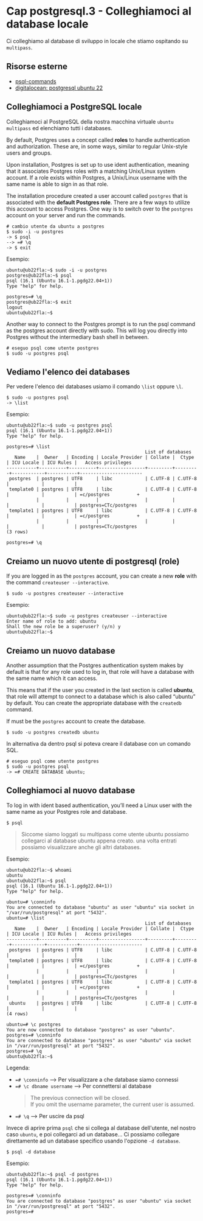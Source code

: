 # <a name="top"></a> Cap postgresql.3 - Colleghiamoci al database locale

Ci colleghiamo al database di sviluppo in locale che stiamo ospitando su `multipass`.



## Risorse esterne

- [psql-commands](https://www.postgresqltutorial.com/postgresql-administration/psql-commands/)
- [digitalocean: postgresql ubuntu 22](https://www.digitalocean.com/community/tutorials/how-to-install-postgresql-on-ubuntu-22-04-quickstart)



## Colleghiamoci a PostgreSQL locale

Colleghiamoci al PostgreSQL della nostra macchina virtuale `ubuntu multipass` ed elenchiamo tutti i databases.

By default, Postgres uses a concept called **roles** to handle authentication and authorization. These are, in some ways, similar to regular Unix-style users and groups.

Upon installation, Postgres is set up to use ident authentication, meaning that it associates Postgres roles with a matching Unix/Linux system account. If a role exists within Postgres, a Unix/Linux username with the same name is able to sign in as that role.

The installation procedure created a user account called `postgres` that is associated with the **default Postgres role**. There are a few ways to utilize this account to access Postgres. One way is to switch over to the `postgres` account on your server and run the commands.


```shell
# cambio utente da ubuntu a postgres
$ sudo -i -u postgres
-> $ psql
--> =# \q
-> $ exit
```

Esempio:

```shell
ubuntu@ub22fla:~$ sudo -i -u postgres
postgres@ub22fla:~$ psql
psql (16.1 (Ubuntu 16.1-1.pgdg22.04+1))
Type "help" for help.

postgres=# \q
postgres@ub22fla:~$ exit
logout
ubuntu@ub22fla:~$ 
```

Another way to connect to the Postgres prompt is to run the psql command as the postgres account directly with sudo.
This will log you directly into Postgres without the intermediary bash shell in between.

```shell
# eseguo psql come utente postgres
$ sudo -u postgres psql
```



## Vediamo l'elenco dei databases

Per vedere l'elenco dei databases usiamo il comando `\list` oppure `\l`.


```shell
$ sudo -u postgres psql
-> \list
```

Esempio:

```shell
ubuntu@ub22fla:~$ sudo -u postgres psql
psql (16.1 (Ubuntu 16.1-1.pgdg22.04+1))
Type "help" for help.

postgres=# \list
                                                   List of databases
   Name    |  Owner   | Encoding | Locale Provider | Collate |  Ctype  | ICU Locale | ICU Rules |   Access privileges   
-----------+----------+----------+-----------------+---------+---------+------------+-----------+-----------------------
 postgres  | postgres | UTF8     | libc            | C.UTF-8 | C.UTF-8 |            |           | 
 template0 | postgres | UTF8     | libc            | C.UTF-8 | C.UTF-8 |            |           | =c/postgres          +
           |          |          |                 |         |         |            |           | postgres=CTc/postgres
 template1 | postgres | UTF8     | libc            | C.UTF-8 | C.UTF-8 |            |           | =c/postgres          +
           |          |          |                 |         |         |            |           | postgres=CTc/postgres
(3 rows)

postgres=# \q
```



## Creiamo un nuovo utente di postgresql (**role**)

If you are logged in as the `postgres` account, you can create a new **role** with the command `createuser --interactive`.

```shell
$ sudo -u postgres createuser --interactive
```

Esempio:

```shell
ubuntu@ub22fla:~$ sudo -u postgres createuser --interactive
Enter name of role to add: ubuntu
Shall the new role be a superuser? (y/n) y
ubuntu@ub22fla:~$ 
```



## Creiamo un nuovo database

Another assumption that the Postgres authentication system makes by default is that for any role used to log in, that role will have a database with the same name which it can access.

This means that if the user you created in the last section is called **ubuntu**, that role will attempt to connect to a database which is also called “ubuntu” by default. You can create the appropriate database with the `createdb` command.

If must be the `postgres` account to create the database.

```shell
$ sudo -u postgres createdb ubuntu
```


In alternativa da dentro psql si poteva creare il database con un comando SQL.

```shell
# eseguo psql come utente postgres
$ sudo -u postgres psql
-> =# CREATE DATABASE ubuntu;
```


## Colleghiamoci al nuovo database 

To log in with ident based authentication, you’ll need a Linux user with the same name as your Postgres role and database.

```shell
$ psql
```

> Siccome siamo loggati su multipass come utente ubuntu possiamo collegarci al database ubuntu appena creato.
> una volta entrati possiamo visualizzare anche gli altri databases.

Esempio:

```shell
ubuntu@ub22fla:~$ whoami
ubuntu
ubuntu@ub22fla:~$ psql
psql (16.1 (Ubuntu 16.1-1.pgdg22.04+1))
Type "help" for help.

ubuntu=# \conninfo
You are connected to database "ubuntu" as user "ubuntu" via socket in "/var/run/postgresql" at port "5432".
ubuntu=# \list
                                                   List of databases
   Name    |  Owner   | Encoding | Locale Provider | Collate |  Ctype  | ICU Locale | ICU Rules |   Access privileges   
-----------+----------+----------+-----------------+---------+---------+------------+-----------+-----------------------
 postgres  | postgres | UTF8     | libc            | C.UTF-8 | C.UTF-8 |            |           | 
 template0 | postgres | UTF8     | libc            | C.UTF-8 | C.UTF-8 |            |           | =c/postgres          +
           |          |          |                 |         |         |            |           | postgres=CTc/postgres
 template1 | postgres | UTF8     | libc            | C.UTF-8 | C.UTF-8 |            |           | =c/postgres          +
           |          |          |                 |         |         |            |           | postgres=CTc/postgres
 ubuntu    | postgres | UTF8     | libc            | C.UTF-8 | C.UTF-8 |            |           | 
(4 rows)

ubuntu=# \c postgres
You are now connected to database "postgres" as user "ubuntu".
postgres=# \conninfo
You are connected to database "postgres" as user "ubuntu" via socket in "/var/run/postgresql" at port "5432".
postgres=# \q
ubuntu@ub22fla:~$ 
```

Legenda:

- `=# \conninfo` --> Per visualizzare a che database siamo connessi
- `=# \c dbname username` --> Per connettersi al database
    > The previous connection will be closed. <br/>
    > If you omit the username parameter, the current user is assumed.
- `=# \q` --> Per uscire da psql


Invece di aprire prima `psql` che si collega al database dell'utente, nel nostro caso `ubuntu`, e poi collegarci ad un database...
Ci possiamo collegare direttamente ad un database specifico usando l'opzione `-d database`.

```shell
$ psql -d database
```

Esempio:

```shell
ubuntu@ub22fla:~$ psql -d postgres
psql (16.1 (Ubuntu 16.1-1.pgdg22.04+1))
Type "help" for help.

postgres=# \conninfo
You are connected to database "postgres" as user "ubuntu" via socket in "/var/run/postgresql" at port "5432".
postgres=# 
```
